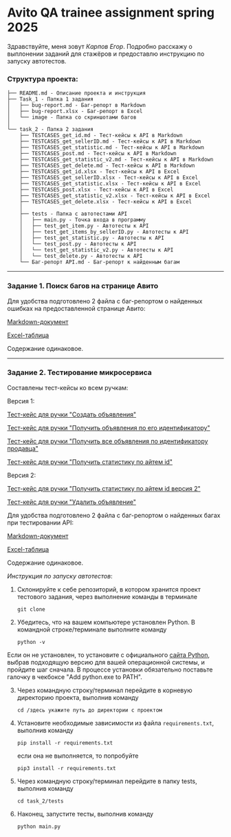 # Avito QA trainee assignment spring 2025


Здравствуйте, меня зовут *Карпов Егор*. Подробно расскажу о выплонении заданий для стажёров и предоставлю инструкцию по запуску автотестов. 

### Структура проекта:

    ├── README.md - Описание проекта и инструкция
    ├── Task_1 - Папка 1 задания
    │   ├── bug-report.md - Баг-репорт в Markdown
    │   ├── bug-report.xlsx - Баг-репорт в Excel
    │   └── image - Папка со скриншотами багов
    │
    └── task_2 - Папка 2 задания
        ├── TESTCASES_get_id.md - Тест-кейсы к API в Markdown
        ├── TESTCASES_get_sellerID.md - Тест-кейсы к API в Markdown
        ├── TESTCASES_get_statistic.md - Тест-кейсы к API в Markdown
        ├── TESTCASES_post.md - Тест-кейсы к API в Markdown
        ├── TESTCASES_get_statistic_v2.md - Тест-кейсы к API в Markdown
        ├── TESTCASES_get_delete.md - Тест-кейсы к API в Markdown
        ├── TESTCASES_get_id.xlsx - Тест-кейсы к API в Excel
        ├── TESTCASES_get_sellerID.xlsx - Тест-кейсы к API в Excel
        ├── TESTCASES_get_statistic.xlsx - Тест-кейсы к API в Excel
        ├── TESTCASES_post.xlsx - Тест-кейсы к API в Excel
        ├── TESTCASES_get_statistic_v2.xlsx - Тест-кейсы к API в Excel
        ├── TESTCASES_get_delete.xlsx - Тест-кейсы к API в Excel
        │
        ├── tests - Папка с автотестами API
        │   ├── main.py - Точка входа в программу
        │   ├── test_get_item.py - Автотесты к API
        │   ├── test_get_items_by_sellerID.py - Автотесты к API
        │   ├── test_get_statistic.py - Автотесты к API
        │   └── test_post.py - Автотесты к API
        │   └── test_get_statistic_v2.py - Автотесты к API
        │   └── test_delete.py - Автотесты к API
        └── Баг-репорт API.md - Баг-репорт к найденным багам

---

### Задание 1. Поиск багов на странице Авито

Для удобства подготовлено 2 файла с баг-репортом о найденных ошибках на предоставленной странице Авито:

[Markdown-документ](./Task_1/bug-report.md)

[Excel-таблица](./Task_1/bug-report.xlsx)

Содержание одинаковое.

---

### Задание 2. Тестирование микросервиса

Составлены тест-кейсы ко всем ручкам:

Версия 1:

[Тест-кейс для ручки "Создать объявления"](./Task_2/TESTCASES_post.md)

[Тест-кейс для ручки "Получить объявления по его идентификатору"](./Task_2/TESTCASES_get_id.md)

[Тест-кейс для ручки "Получить все объявления по идентификатору продавца"](./Task_2/TESTCASES_get_sellerID.md)

[Тест-кейс для ручки "Получить статистику по айтем id"](./Task_2/TESTCASES_get_statistic.md)

Версия 2:

[Тест-кейс для ручки "Получить статистику по айтем id версия 2"](./Task_2/TESTCASES_get_statistic_v2.md)

[Тест-кейс для ручки "Удалить объявление"](./Task_2/TESTCASES_delete.md)

Для удобства подготовлено 2 файла с баг-репортом о найденных багах при тестировании API:

[Markdown-документ](./Task_2/bug_report.md)

[Excel-таблица](./Task_2/bug_report.xlsx)

Содержание одинаковое.

*Инструкция по запуску автотестов*:

1. Склонируйте к себе репозиторий, в котором хранится проект тестового задания, через выполнение команды в терминале  
    ```  
    git clone 
    ```  

2. Убедитесь, что на вашем компьютере установлен Python. В командной строке/терминале выполните команду  
    ```  
    python -v  
    ```    
Если он не установлен, то установите с официального [сайта Python](https://www.python.org/downloads/), выбрав подходящую версию для вашей операционной системы, и пройдите шаг сначала. В процессе установки обязательно поставьте галочку в чекбоксе "Add python.exe to PATH". 

3. Через командную строку/терминал перейдите в корневую директорию проекта, выполнив команду  
   ```  
   cd /здесь укажите путь до директории с проектом  
   ```

4. Установите необходимые зависимости из файла `requirements.txt`, выполнив команду    
   ```  
   pip install -r requirements.txt  
   ```  
   если она не выполняется, то попробуйте  
   ```  
   pip3 install -r requirements.txt  
   ```  

5. Через командную строку/терминал перейдите в папку tests, выполнив команду   
   ```  
   cd task_2/tests 
   ```  
     
6. Наконец, запустите тесты, выполнив команду    
   ```  
   python main.py
   ```  
